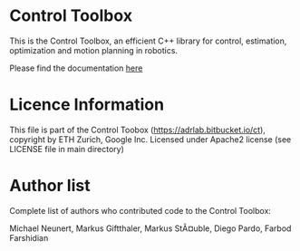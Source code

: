 # Control Toolbox

This is the Control Toolbox, an efficient C++ library for control, estimation, optimization and motion planning in robotics.

Please find the documentation [here](https://adrlab.bitbucket.io/ct)


# Licence Information

This file is part of the Control Toobox (https://adrlab.bitbucket.io/ct), copyright by ETH Zurich, Google Inc.
Licensed under Apache2 license (see LICENSE file in main directory)


# Author list
Complete list of authors who contributed code to the Control Toolbox:

Michael Neunert,
Markus Giftthaler,
Markus StÃ¤uble,
Diego Pardo,
Farbod Farshidian